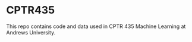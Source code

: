 # CPTR435

This repo contains code and data used in CPTR 435 Machine Learning at Andrews University.
